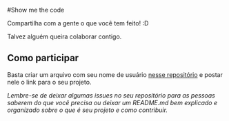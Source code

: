 #Show me the code

Compartilha com a gente o que você tem feito! :D

Talvez alguém queira colaborar contigo.

## Como participar

Basta criar um arquivo com seu nome de usuário [nesse repositório](https://github.com/front-abc/frontabc/tree/master/showmethecode/projects) e postar nele o link para o seu projeto.

*Lembre-se de deixar algumas issues no seu repositório para as pessoas saberem do que você precisa ou deixar um README.md bem explicado e organizado sobre o que é seu projeto e como contribuir.*
